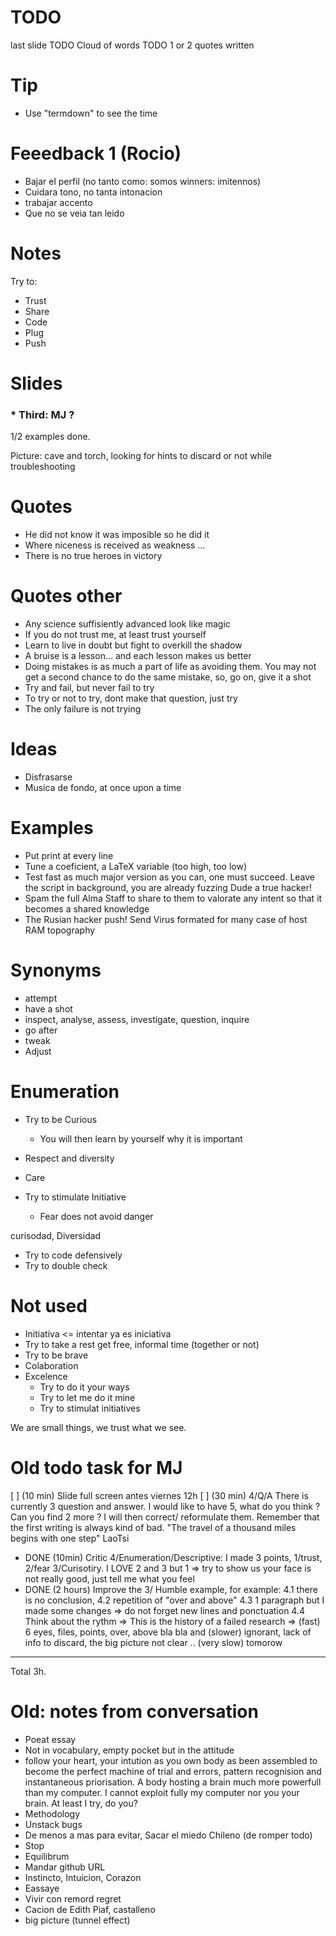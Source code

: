 # TODO

last slide
TODO Cloud of words
TODO 1 or 2 quotes written 

# Tip

* Use "termdown" to see the time


# Feeedback 1 (Rocio)

* Bajar el perfil (no tanto como: somos winners: imitennos)
* Cuidara tono, no tanta intonacion
* trabajar accento
* Que no se veia tan leido

# Notes

Try to:
* Trust
* Share
* Code
* Plug
* Push

# Slides

### * Third: MJ ?

1/2 examples done.

Picture: cave and torch, looking for hints to discard or not while troubleshooting


# Quotes

* He did not know it was imposible so he did it
* Where niceness is received as weakness ...
* There is no true heroes in victory

# Quotes other

* Any science suffisiently advanced look like magic
* If you do not trust me, at least trust yourself
* Learn to live in doubt but fight to overkill the shadow
* A bruise is a lesson... and each lesson makes us better
* Doing mistakes is as much a part of life as avoiding them. You may not get a second chance to do the same mistake, so, go on, give it a shot
* Try and fail, but never fail to try 
* To try or not to try, dont make that question, just try
* The only failure is not trying

# Ideas

* Disfrasarse
* Musica de fondo, at once upon a time


# Examples

* Put print at every line
* Tune a coeficient, a LaTeX variable (too high, too low)
* Test fast as much major version as you can, one must succeed. Leave the script in background, you are already fuzzing Dude a true hacker!
* Spam the full Alma Staff to share to them to valorate any intent so that it becomes a shared knowledge
* The Rusian hacker push! Send Virus formated for many case of host RAM topography

# Synonyms

* attempt
* have a shot
* inspect, analyse, assess, investigate, question, inquire
* go after
* tweak
* Adjust

# Enumeration


* Try to be Curious
  * You will then learn by yourself why it is important


* Respect and diversity
* Care

* Try to stimulate Initiative
  * Fear does not avoid danger


curisodad, Diversidad


* Try to code defensively
* Try to double check

# Not used
* Initiativa <= intentar ya es iniciativa
* Try to take a rest get free, informal time (together or not)
* Try to be brave
* Colaboration
* Excelence
  * Try to do it your ways
  * Try to let me do it mine
  * Try to stimulat initiatives

We are small things, we trust what we see.


# Old todo task for MJ

[ ] (10 min) Slide full screen antes viernes 12h
[ ] (30 min) 4/Q/A There is currently 3 question and answer. I would like to have 5, what do you think ? Can you find 2 more ? I will then correct/ reformulate them. Remember that the first writing is always kind of bad. "The travel of a thousand miles begins with one step" LaoTsi


* DONE (10min) Critic 4/Enumeration/Descriptive: I made 3 points, 1/trust, 2/fear 3/Curisotiry. I LOVE 2 and 3 but 1 => try to show us your face is not really good, just tell me what you feel
* DONE (2 hours) Improve the 3/ Humble example, for example:
    4.1 there is no conclusion,
    4.2 repetition of "over and above"
    4.3 1 paragraph but I made some changes => do not forget new lines and ponctuation
    4.4 Think about the rythm => This is the history of a failed research => (fast) 6 eyes, files, points, over, above bla bla and (slower) ignorant, lack of info to discard, the big picture not clear .. (very slow) tomorow
-----------------------------------------------------------------
Total 3h.

# Old: notes from conversation

* Poeat essay
* Not in vocabulary, empty pocket but in the attitude
* follow your heart, your intution as you own body as been assembled to become the perfect machine of trial and errors, pattern recognision and instantaneous priorisation. A body hosting a brain much more powerfull than my computer. I cannot exploit fully my computer nor you your brain. At least I try, do you?
* Methodology
* Unstack bugs
* De menos a mas para evitar, Sacar el miedo Chileno (de romper todo)
* Stop
* Equilibrum
* Mandar github URL
* Instincto, Intuicion, Corazon
* Eassaye
* Vivir con remord regret
* Cacion de Edith Piaf, castalleno
* big picture (tunnel effect)
